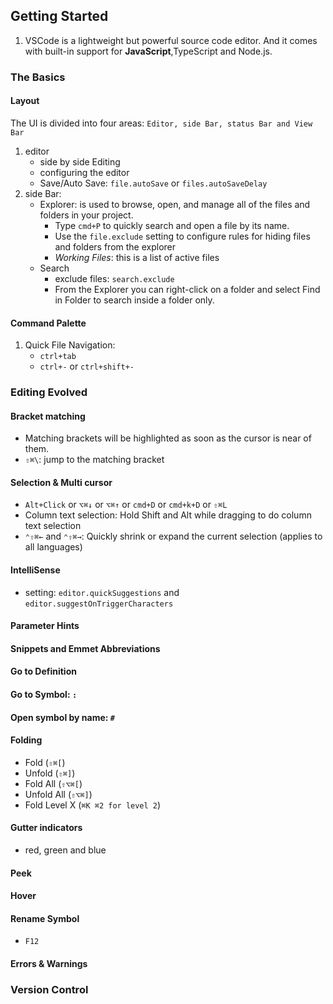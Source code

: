 ## Getting Started
1. VSCode is a lightweight but powerful source code editor. And it comes with built-in support for **JavaScript**,TypeScript and Node.js.

### The Basics
#### Layout
The UI is divided into four areas: `Editor, side Bar, status Bar and View Bar`
1. editor
    * side by side Editing
    * configuring the editor
    * Save/Auto Save: `file.autoSave` or `files.autoSaveDelay`
2. side Bar:
    * Explorer: is used to browse, open, and manage all of the files and folders in your project.
        * Type `cmd+P` to quickly search and open a file by its name.
        * Use the `file.exclude` setting to configure rules for hiding files and folders from the explorer
        * *Working Files*: this is a list of active files
    * Search
        * exclude files: `search.exclude`
        * From the Explorer you can right-click on a folder and select Find in Folder to search inside a folder only.
#### Command Palette
1. Quick File Navigation:
    * `ctrl+tab`
    * `ctrl+-` or `ctrl+shift+-`

### Editing Evolved
#### Bracket matching
* Matching brackets will be highlighted as soon as the cursor is near of them.
* `⇧⌘\`: jump to the matching bracket
#### Selection & Multi cursor
* `Alt+Click` or `⌥⌘↓` or `⌥⌘↑` or `cmd+D` or `cmd+k+D` or `⇧⌘L`
* Column text selection: Hold Shift and Alt while dragging to do column text selection
* `⌃⇧⌘←` and `⌃⇧⌘→`: Quickly shrink or expand the current selection (applies to all languages)
#### IntelliSense
* setting: `editor.quickSuggestions` and `editor.suggestOnTriggerCharacters`
#### Parameter Hints
#### Snippets and Emmet Abbreviations
#### Go to Definition
#### Go to Symbol: `:`
#### Open symbol by name: `#`
#### Folding
* Fold (`⇧⌘[`) 
* Unfold (`⇧⌘]`)
* Fold All (`⇧⌥⌘[`) 
* Unfold All (`⇧⌥⌘]`) 
* Fold Level X (`⌘K ⌘2 for level 2`) 
#### Gutter indicators
* red, green and blue
#### Peek
#### Hover
#### Rename Symbol
* `F12`
#### Errors & Warnings

### Version Control

